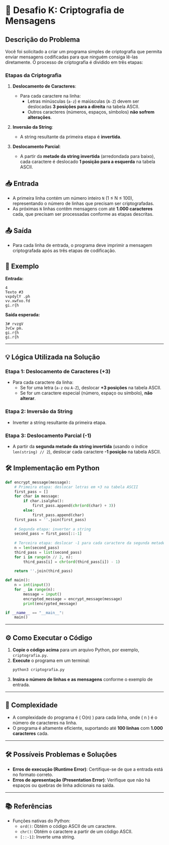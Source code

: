 # 📄 Desafio K: Criptografia de Mensagens

## Descrição do Problema
Você foi solicitado a criar um programa simples de criptografia que permita enviar mensagens codificadas para que ninguém consiga lê-las diretamente. O processo de criptografia é dividido em três etapas:

### **Etapas da Criptografia**
1. **Deslocamento de Caracteres**:
   - Para cada caractere na linha:
     - Letras minúsculas (`a-z`) e maiúsculas (`A-Z`) devem ser deslocadas **3 posições para a direita** na tabela ASCII.
     - Outros caracteres (números, espaços, símbolos) **não sofrem alterações**.

2. **Inversão da String**:
   - A string resultante da primeira etapa é **invertida**.

3. **Deslocamento Parcial**:
   - A partir da **metade da string invertida** (arredondada para baixo), cada caractere é deslocado **1 posição para a esquerda** na tabela ASCII.

## 📥 Entrada
- A primeira linha contém um número inteiro `N` (1 ≤ N ≤ 100), representando o número de linhas que precisam ser criptografadas.
- As próximas `N` linhas contêm mensagens com até **1.000 caracteres** cada, que precisam ser processadas conforme as etapas descritas.

## 📤 Saída
- Para cada linha de entrada, o programa deve imprimir a mensagem criptografada após as três etapas de codificação.

## 📌 Exemplo

**Entrada:**
```
4
Texto #3
vxpdylY .ph
vv.xwfxo.fd
gi.r{h
```

**Saída esperada:**
```
3# rvzgV
3vCw pm.
gi.r{h
gi.r{h
```

---

## 💡 Lógica Utilizada na Solução

### **Etapa 1: Deslocamento de Caracteres (+3)**
- Para cada caractere da linha:
  - Se for uma letra (`a-z` ou `A-Z`), deslocar **+3 posições** na tabela ASCII.
  - Se for um caractere especial (número, espaço ou símbolo), **não alterar**.

### **Etapa 2: Inversão da String**
- Inverter a string resultante da primeira etapa.

### **Etapa 3: Deslocamento Parcial (-1)**
- A partir da **segunda metade da string invertida** (usando o índice `len(string) // 2`), deslocar cada caractere **-1 posição** na tabela ASCII.

## 🛠️ Implementação em Python

```python
def encrypt_message(message):
    # Primeira etapa: deslocar letras em +3 na tabela ASCII
    first_pass = []
    for char in message:
        if char.isalpha():
            first_pass.append(chr(ord(char) + 3))
        else:
            first_pass.append(char)
    first_pass = ''.join(first_pass)
    
    # Segunda etapa: inverter a string
    second_pass = first_pass[::-1]
    
    # Terceira etapa: deslocar -1 para cada caractere da segunda metade da string
    n = len(second_pass)
    third_pass = list(second_pass)
    for i in range(n // 2, n):
        third_pass[i] = chr(ord(third_pass[i]) - 1)
    
    return ''.join(third_pass)

def main():
    n = int(input())
    for _ in range(n):
        message = input()
        encrypted_message = encrypt_message(message)
        print(encrypted_message)

if __name__ == "__main__":
    main()
```

---

## ⚙️ Como Executar o Código

1. **Copie o código acima** para um arquivo Python, por exemplo, `criptografia.py`.
2. **Execute** o programa em um terminal:
   ```bash
   python3 criptografia.py
   ```
3. **Insira o número de linhas e as mensagens** conforme o exemplo de entrada.

---

## 🧩 Complexidade
- A complexidade do programa é \( O(n) \) para cada linha, onde \( n \) é o número de caracteres na linha.
- O programa é altamente eficiente, suportando até **100 linhas** com **1.000 caracteres** cada.

---

## 🛠️ Possíveis Problemas e Soluções
- **Erros de execução (Runtime Error)**: Certifique-se de que a entrada está no formato correto.
- **Erros de apresentação (Presentation Error)**: Verifique que não há espaços ou quebras de linha adicionais na saída.

---

## 📚 Referências
- Funções nativas do Python:
  - `ord()`: Obtém o código ASCII de um caractere.
  - `chr()`: Obtém o caractere a partir de um código ASCII.
  - `[::-1]`: Inverte uma string.
